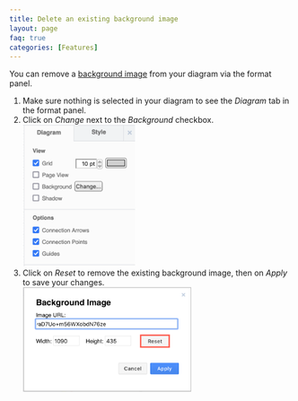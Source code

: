 ```yaml
---
title: Delete an existing background image
layout: page
faq: true
categories: [Features]
---
```


You can remove a [background image](/doc/faq/background-image.html) from your diagram via the format panel.

1. Make sure nothing is selected in your diagram to see the _Diagram_ tab in the format panel. 
2. Click on _Change_ next to the _Background_ checkbox.
<br /><img src="/assets/img/blog/background-option.png" style="width=100%;max-width:200px;height:auto;" alt="Click on Image in the format to open the background image dialog">
3. Click on _Reset_ to remove the existing background image, then on _Apply_ to save your changes.
<br /><img src="/assets/img/blog/background-image-reset.png" style="width=100%;max-width:300px;height:auto;" alt="Reset the background image to remove it from your diagram">
